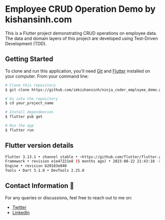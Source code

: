 # Employee CRUD Operation Demo by kishansinh.com

This is a Flutter project demonstrating CRUD operations on employee data. The data and domain layers of this project are developed using Test-Driven Development (TDD).

## Getting Started

To clone and run this application, you'll need [Git](https://git-scm.com) and [Flutter](https://flutter.dev/docs/get-started/install) installed on your computer. From your command line:

```bash
# Clone this repository
$ git clone https://github.com/imkishansinh/ninja_coder_employee_demo.git

# Go into the repository
$ cd your_project_name

# Install dependencies
$ flutter pub get

# Run the app
$ flutter run

```

## Flutter version details

```bash
Flutter 3.13.1 • channel stable • <https://github.com/flutter/flutter.git>
Framework • revision e1e47221e8 (5 months ago) • 2023-08-22 21:43:18 -0700
Engine • revision b20183e040
Tools • Dart 3.1.0 • DevTools 2.25.0

```

## Contact Information 📧

For any queries or discussions, feel free to reach out to me on:

- [Twitter](https://x.com/imkishansinh)
- [LinkedIn](https://www.linkedin.com/in/kishansinhparmar/)
